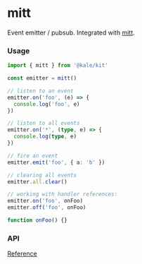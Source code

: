 # mitt

Event emitter / pubsub. Integrated with [mitt](https://github.com/developit/mitt).

### Usage

```ts
import { mitt } from '@kale/kit'

const emitter = mitt()

// listen to an event
emitter.on('foo', (e) => {
  console.log('foo', e)
})

// listen to all events
emitter.on('*', (type, e) => {
  console.log(type, e)
})

// fire an event
emitter.emit('foo', { a: 'b' })

// clearing all events
emitter.all.clear()

// working with handler references:
emitter.on('foo', onFoo)
emitter.off('foo', onFoo)

function onFoo() {}
```

### API

[Reference](https://github.com/developit/mitt)
